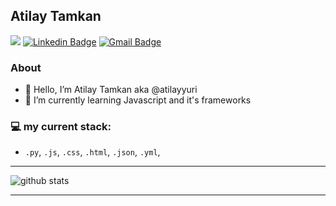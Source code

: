 ## Atilay Tamkan

![](https://komarev.com/ghpvc/?username=atilayyuri&color=green) 
[![Linkedin Badge](https://img.shields.io/badge/-LinkedIn-blue?style=flat-square&logo=Linkedin&logoColor=white&link=)](https://www.linkedin.com/in/atilay-tamkan) 
[![Gmail Badge](https://img.shields.io/badge/-Gmail-c14438?style=flat-square&logo=Gmail&logoColor=white&link=mailto:tamkan.atilay@gmail.com)](mailto:tamkan.atilay@gmail.com)


### About

- 👋 Hello, I’m Atilay Tamkan aka @atilayyuri
- 🌱 I’m currently learning Javascript and it's frameworks


### 💻 my current stack:
- `.py`, `.js`, `.css`, `.html`, `.json`, `.yml`,


---------------------------------------------------------------------------------------------------------------------------------------------------------------------------------

![github stats](https://github-readme-stats.vercel.app/api?username=atilayyuri&theme=graywhite&show_icons=true)

---------------------------------------------------------------------------------------------------------------------------------------------------------------------------------
<!---
atilayyuri/atilayyuri is a ✨ special ✨ repository because its `README.md` (this file) appears on your GitHub profile.
You can click the Preview link to take a look at your changes.
--->

